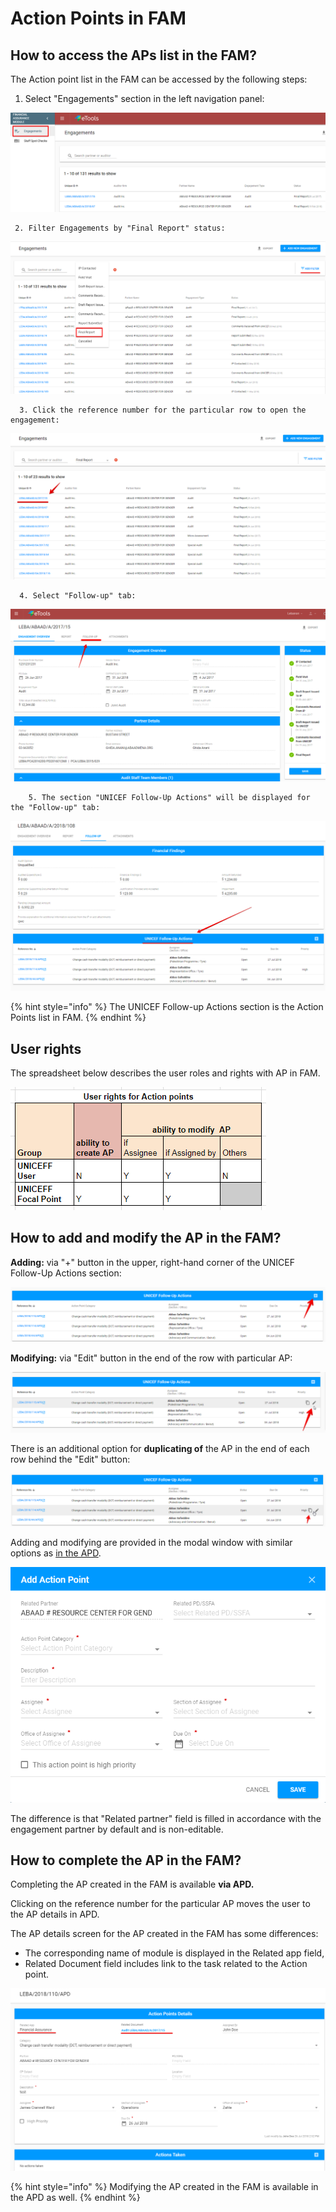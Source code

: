 # Action Points in FAM

## How to access the APs list in the FAM?

The Action point list in the FAM can be accessed  by the following steps:

1. Select "Engagements" section in the left navigation panel:

![Engagements section in FAM](../../.gitbook/assets/8%20%281%29.png)

     2. Filter Engagements by "Final Report" status:

![Filtering by &quot;Final Report&quot; status](../../.gitbook/assets/9.png)

      3. Click the reference number for the particular row to open the engagement:

![List of Engagements filtered by &quot;Final Report&quot; status ](../../.gitbook/assets/46.png)

      4. Select "Follow-up" tab:

![Engagement screen with Follow-up section ](../../.gitbook/assets/10%20%281%29.png)

        5. The section "UNICEF Follow-Up Actions" will be displayed for the "Follow-up" tab:

![UNICEF Follow-up Actions section](../../.gitbook/assets/11%20%282%29.png)

{% hint style="info" %}
The UNICEF Follow-up Actions section is the Action Points list in FAM.
{% endhint %}

## User rights

The spreadsheet below describes the user roles and rights with AP in FAM.

![User rights with AP in FAM](../../.gitbook/assets/28%20%282%29.png)

## How to add and modify the AP in the FAM?

**Adding:** via "+" button in the upper, right-hand corner of the UNICEF Follow-Up Actions section:

![Add action point button](../../.gitbook/assets/12%20%281%29.png)

**Modifying:** via "Edit" button in the end of the row with particular AP:

![Edit button](../../.gitbook/assets/13%20%282%29.png)

There is an additional option for **duplicating of** the AP in the end of each row behind the "Edit" button: 

![Duplicate button](../../.gitbook/assets/14%20%282%29.png)

Adding and modifying are provided in the modal window with similar options as [in the APD](../action-points-screens-1/how-to-add-new-action-point.md).

![Add Action Point modal window](../../.gitbook/assets/17%20%281%29.png)

The difference is that "Related partner" field is filled in accordance with the engagement partner by default and is non-editable.

## How to complete the AP in the FAM?

Completing the AP created in the FAM is available **via APD.**

Clicking on the reference number for the particular AP moves the user to the AP details in APD.

 The AP details screen for the AP created in the FAM has some differences:

* The corresponding name of module is displayed in the Related app field,
* Related Document field includes link to the task related to the Action point.

![APD: Action Point Details for AP created in FAM](../../.gitbook/assets/18%20%282%29.png)

{% hint style="info" %}
Modifying the AP created in the FAM is available in the APD as well.
{% endhint %}





